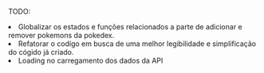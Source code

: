 TODO:

<li>Globalizar os estados e funções relacionados a parte de adicionar e remover pokemons da pokedex.</li>
<li> Refatorar o codígo em busca de uma melhor legibilidade e simplificação do cógido já criado.</li>
<li> Loading no carregamento dos dados da API</li>

